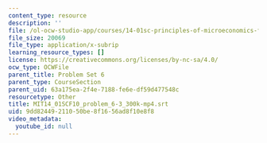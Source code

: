 ```yaml
---
content_type: resource
description: ''
file: /ol-ocw-studio-app/courses/14-01sc-principles-of-microeconomics-fall-2011/9dd82449211050be8f1656ad8f10e8f8_MIT14_01SCF10_problem_6-3_300k-mp4.vtt
file_size: 20069
file_type: application/x-subrip
learning_resource_types: []
license: https://creativecommons.org/licenses/by-nc-sa/4.0/
ocw_type: OCWFile
parent_title: Problem Set 6
parent_type: CourseSection
parent_uid: 63a175ea-2f4e-7188-fe6e-df59d477548c
resourcetype: Other
title: MIT14_01SCF10_problem_6-3_300k-mp4.srt
uid: 9dd82449-2110-50be-8f16-56ad8f10e8f8
video_metadata:
  youtube_id: null
---
```

